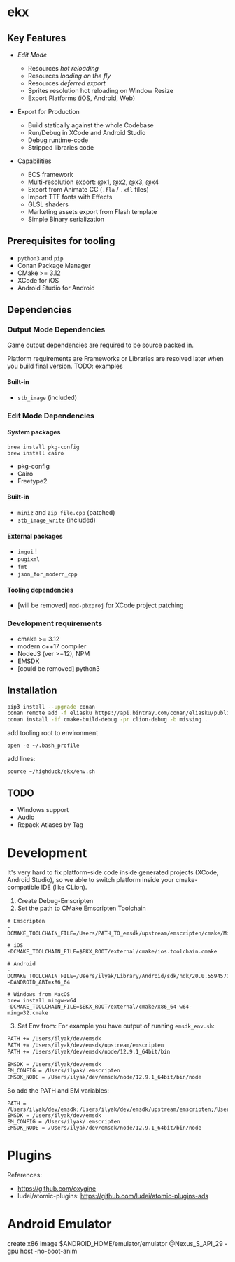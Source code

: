 # ekx

## Key Features

- *Edit Mode* 
    - Resources *hot reloading*
    - Resources *loading on the fly*
    - Resources *deferred export*
    - Sprites resolution hot reloading on Window Resize
    - Export Platforms (iOS, Android, Web)

- Export for Production
    - Build statically against the whole Codebase
    - Run/Debug in XCode and Android Studio
    - Debug runtime-code
    - Stripped libraries code
    
- Capabilities
    - ECS framework
    - Multi-resolution export: @x1, @x2, @x3, @x4
    - Export from Animate CC (`.fla` / `.xfl` files)
    - Import TTF fonts with Effects
    - GLSL shaders
    - Marketing assets export from Flash template
    - Simple Binary serialization

## Prerequisites for tooling

- `python3` and `pip`
- Conan Package Manager
- CMake >= 3.12
- XCode for iOS
- Android Studio for Android

## Dependencies

### Output Mode Dependencies

Game output dependencies are required to be source packed in.

Platform requirements are Frameworks or Libraries are resolved later when you build final version.
 TODO: examples   

#### Built-in
- `stb_image` (included)

### Edit Mode Dependencies

#### System packages

```
brew install pkg-config
brew install cairo
```

- pkg-config
- Cairo
- Freetype2

#### Built-in
- `miniz` and `zip_file.cpp` (patched)
- `stb_image_write` (included)

#### External packages
- `imgui` !
- `pugixml`
- `fmt`
- `json_for_modern_cpp`

#### Tooling dependencies
- [will be removed] `mod-pbxproj` for XCode project patching

### Development requirements

- cmake >= 3.12
- modern c++17 compiler
- NodeJS (ver >=12), NPM
- EMSDK
- [could be removed] python3

## Installation

```bash
pip3 install --upgrade conan
conan remote add -f eliasku https://api.bintray.com/conan/eliasku/public-conan
conan install -if cmake-build-debug -pr clion-debug -b missing .
```

add tooling root to environment
```
open -e ~/.bash_profile
```

add lines:
```
source ~/highduck/ekx/env.sh
```


## TODO

- Windows support
- Audio
- Repack Atlases by Tag


# Development

It's very hard to fix platform-side code inside generated projects (XCode, Android Studio), so
we able to switch platform inside your cmake-compatible IDE (like CLion).

1. Create Debug-Emscripten
2. Set the path to CMake Emscripten Toolchain

```shell script
# Emscripten
-DCMAKE_TOOLCHAIN_FILE=/Users/PATH_TO_emsdk/upstream/emscripten/cmake/Modules/Platform/Emscripten.cmake

# iOS
-DCMAKE_TOOLCHAIN_FILE=$EKX_ROOT/external/cmake/ios.toolchain.cmake

# Android
-DCMAKE_TOOLCHAIN_FILE=/Users/ilyak/Library/Android/sdk/ndk/20.0.5594570/build/cmake/android.toolchain.cmake -DANDROID_ABI=x86_64

# Windows from MacOS
brew install mingw-w64
-DCMAKE_TOOLCHAIN_FILE=$EKX_ROOT/external/cmake/x86_64-w64-mingw32.cmake
```

3. Set Env from:
    For example you have output of running `emsdk_env.sh`:
```sh
PATH += /Users/ilyak/dev/emsdk
PATH += /Users/ilyak/dev/emsdk/upstream/emscripten
PATH += /Users/ilyak/dev/emsdk/node/12.9.1_64bit/bin

EMSDK = /Users/ilyak/dev/emsdk
EM_CONFIG = /Users/ilyak/.emscripten
EMSDK_NODE = /Users/ilyak/dev/emsdk/node/12.9.1_64bit/bin/node
```
So add the PATH and EM variables:

```
PATH = /Users/ilyak/dev/emsdk;/Users/ilyak/dev/emsdk/upstream/emscripten;/Users/ilyak/dev/emsdk/node/12.9.1_64bit/bin;$PATH
EMSDK = /Users/ilyak/dev/emsdk
EM_CONFIG = /Users/ilyak/.emscripten
EMSDK_NODE = /Users/ilyak/dev/emsdk/node/12.9.1_64bit/bin/node
```


# Plugins

References:
- https://github.com/oxygine
- ludei/atomic-plugins: https://github.com/ludei/atomic-plugins-ads

# Android Emulator

create x86 image
$ANDROID_HOME/emulator/emulator @Nexus_S_API_29 -gpu host -no-boot-anim